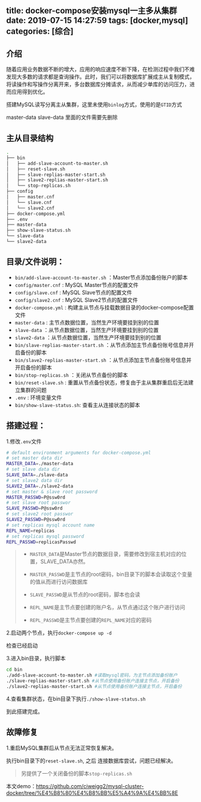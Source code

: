 title: docker-compose安装mysql一主多从集群
date: 2019-07-15 14:27:59
tags: [docker,mysql]
categories: [综合]
---
## 介绍

随着应用业务数据不断的增大，应用的响应速度不断下降，在检测过程中我们不难发现大多数的请求都是查询操作。此时，我们可以将数据库扩展成主从复制模式，将读操作和写操作分离开来，多台数据库分摊请求，从而减少单库的访问压力，进而应用得到优化。

搭建MySQL读写分离主从集群，这里未使用`binlog`方式，使用的是`GTID`方式

master-data slave-data 里面的文件需要先删除

<!--more-->

## 主从目录结构

```bash
.
├── bin
│   ├── add-slave-account-to-master.sh
│   ├── reset-slave.sh
│   ├── slave-replias-master-start.sh
│   ├── slave2-replias-master-start.sh
│   └── stop-replicas.sh
├── config
│   ├── master.cnf
│   └── slave.cnf
│   └── slave2.cnf
├── docker-compose.yml
├── .env
├── master-data
├── show-slave-status.sh
└── slave-data
└── slave2-data
```

## 目录/文件说明：

- `bin/add-slave-account-to-master.sh` ：Master节点添加备份账户的脚本
- `config/master.cnf` : MySQL Master节点的配置文件
- `config/slave.cnf` : MySQL Slave节点的配置文件
- `config/slave2.cnf` : MySQL Slave2节点的配置文件
- `docker-compose.yml` :  构建主从节点与挂载数据目录的docker-compose配置文件
- `master-data` : 主节点数据位置，当然生产环境要挂到别的位置
- `slave-data` ：从节点数据位置，当然生产环境要挂到别的位置
- `slave2-data` ：从节点数据位置，当然生产环境要挂到别的位置
- `bin/slave-replias-master-start.sh` ：从节点添加主节点备份账号信息并开启备份的脚本
- `bin/slave2-replias-master-start.sh` ：从节点添加主节点备份账号信息并开启备份的脚本
- `bin/stop-replicas.sh` ：关闭从节点备份的脚本
- `bin/reset-slave.sh` : 重置从节点备份状态，修复由于主从集群重启后无法建立集群的问题
- `.env` : 环境变量文件
- ` bin/show-slave-status.sh `: 查看主从连接状态的脚本

## 搭建过程：

1.修改`.env`文件

```bash
# default environment arguments for docker-compose.yml
# set master data dir
MASTER_DATA=./master-data
# set slave data dir
SLAVE_DATA=./slave-data
# set slave2 data dir
SLAVE2_DATA=./slave2-data
# set master & slave root password
MASTER_PASSWD=P@ssw0rd
# set slave root passwor
SLAVE_PASSWD=P@ssw0rd
# set slave2 root passwor
SLAVE2_PASSWD=P@ssw0rd
# set replicas mysql account name
REPL_NAME=replicas
# set replicas mysql password
REPL_PASSWD=replicasPasswd
```

> - `MASTER_DATA`是Master节点的数据目录，需要修改到宿主机对应的位置，SLAVE_DATA亦然。
>
> - `MASTER_PASSWD`是主节点的root密码，bin目录下的脚本会读取这个变量的值从而进行访问数据库
> - `SLAVE_PASSWD`是从节点的root密码，脚本也会读
> - `REPL_NAME`是主节点要创建的账户名，从节点通过这个账户进行访问
> - `REPL_PASSWD`是主节点要创建的`REPL_NAME`对应的密码

2.启动两个节点，执行`docker-compose up -d`

检查已经启动

3.进入bin目录，执行脚本

```bash
cd bin
./add-slave-account-to-master.sh #读取mysql密码，为主节点添加备份账户
./slave-replias-master-start.sh #从节点使用备份账户连接主节点，开启备份
./slave2-replias-master-start.sh #从节点使用备份账户连接主节点，开启备份
```

4.查看集群状态，在bin目录下执行`./show-slave-status.sh`

到此搭建完成。

## 故障修复

1.重启MySQL集群后从节点无法正常恢复解决。

执行bin目录下的`reset-slave.sh`, 之后 连接数据库尝试，问题已经解决。

> 另提供了一个关闭备份的脚本`stop-replicas.sh`

本文demo：https://github.com/ciweigg2/mysql-cluster-docker/tree/%E4%B8%80%E4%B8%BB%E5%A4%9A%E4%BB%8E